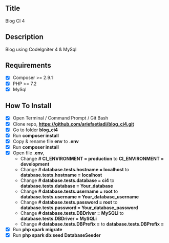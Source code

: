 ## Title

Blog CI 4

## Description

Blog using CodeIgniter 4 & MySql

## Requirements

- [x] Composer >= 2.9.1
- [x] PHP >= 7.2
- [x] MySql

## How To Install

- [x] Open Terminal / Command Prompt / Git Bash
- [x] Clone repo, **https://github.com/ariefsetiadi/blog_ci4.git**
- [x] Go to folder **blog_ci4**
- [x] Run **composer install**
- [x] Copy & rename file **env** to **.env**
- [x] Run **composer install**
- [x] Open file **.env**,
  - Change **# CI_ENVIRONMENT = production** to **CI_ENVIRONMENT = development**
  - Change **# database.tests.hostname = localhost** to **database.tests.hostname = localhost**
  - Change **# database.tests.database = ci4** to **database.tests.database = Your_database**
  - Change **# database.tests.username = root** to **database.tests.username = Your_database_username**
  - Change **# database.tests.password = root** to **database.tests.password = Your_database_password**
  - Change **# database.tests.DBDriver = MySQLi** to **database.tests.DBDriver = MySQLi**
  - Change **# database.tests.DBPrefix =** to **database.tests.DBPrefix =**
- [x] Run **php spark migrate**
- [x] Run **php spark db:seed DatabaseSeeder**
